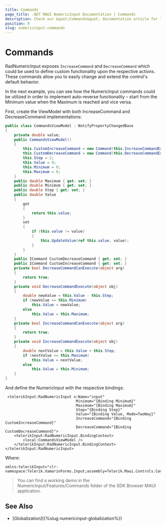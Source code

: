 ```yaml
---
title: Commands
page_title: .NET MAUI NumericInput Documentation | Commands
description: Check our &quot;Commands&quot; documentation article for Telerik NumericInput for .NET MAUI control
position: 9
slug: numericinput-commands
---
```


# Commands

RadNumericInput exposes `IncreaseCommand` and `DecreaseCommand` which could be used to define custom functionality upon the respective actions.  These commands allow you to easily change and extend the control's default behavior.

In the next example, you can see how the NumericInput commands could be utilized in order to implement auto-reverse functionality – start from the Minimum value when the Maximum is reached and vice versa.

First, create the ViewModel with both IncreaseCommand and DecreaseCommand implementations:

```C#
public class CommandsViewModel : NotifyPropertyChangedBase
{
    private double value;
    public CommandsViewModel()
    {
        this.CustomIncreaseCommand = new Command(this.IncreaseCommandExecute, this.IncreaseCommandCanExecute);
        this.CustomDecreaseCommand = new Command(this.DecreaseCommandExecute, this.DecreaseCommandCanExecute);
        this.Step = 2;
        this.Value = 0;
        this.Minimum = 0;
        this.Maximum = 6;
    }
    public double Maximum { get; set; }
    public double Minimum { get; set; }
    public double Step { get; set; }
    public double Value
    {
        get
        {
            return this.value;
        }
        set
        {
            if (this.value != value)
            {
                this.UpdateValue(ref this.value, value);
            }
        }
    }
    public ICommand CustomDecreaseCommand { get; set; }
    public ICommand CustomIncreaseCommand { get; set; }
    private bool DecreaseCommandCanExecute(object arg)
    {
        return true;
    }
    private void DecreaseCommandExecute(object obj)
    {
        double newValue = this.Value - this.Step;
        if (newValue >= this.Minimum)
            this.Value = newValue;
        else
            this.Value = this.Maximum;
    }
    private bool IncreaseCommandCanExecute(object arg)
    {
        return true;
    }
    private void IncreaseCommandExecute(object obj)
    {
        double nextValue = this.Value + this.Step;
        if (nextValue <= this.Maximum)
            this.Value = nextValue;
        else
            this.Value = this.Minimum;
    }
}
```

And define the NumericInput with the respective bindings:

```XAML
 <telerikInput:RadNumericInput x:Name="input"
					            Minimum="{Binding Minimum}"
					            Maximum="{Binding Maximum}"
					            Step="{Binding Step}"
					            Value="{Binding Value, Mode=TwoWay}"                                    
					            IncreaseCommand="{Binding CustomIncreaseCommand}"
					            DecreaseCommand="{Binding CustomDecreaseCommand}">
    <telerikInput:RadNumericInput.BindingContext>
        <local:CommandsViewModel />
    </telerikInput:RadNumericInput.BindingContext>
</telerikInput:RadNumericInput>
```

Where:

```XAML
xmlns:telerikInput="clr-namespace:Telerik.XamarinForms.Input;assembly=Telerik.Maui.Controls.Compatibility"
```

>You can find a working demo in the NumericInput/Features/Commands folder of the SDK Browser MAUI application.

## See Also

- [Globalization]({%slug numericinput-globalization%})
